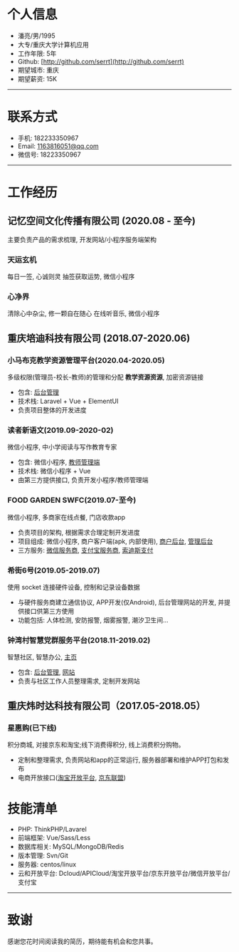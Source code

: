 
# 个人信息

 - 潘亮/男/1995 
 - 大专/重庆大学计算机应用 
 - 工作年限: 5年
 - Github: [http://github.com/serrt](http://github.com/serrt)
 - 期望城市: 重庆
 - 期望薪资: 15K

---

# 联系方式

- 手机: 182233350967
- Email: 1163816051@qq.com
- 微信号: 18223350967

---
      
# 工作经历

## 记忆空间文化传播有限公司 (2020.08 - 至今)

主要负责产品的需求梳理, 开发网站/小程序服务端架构

### 天运玄机

每日一签, 心诚则灵
抽签获取运势, 微信小程序

### 心净界

清除心中杂尘, 修一颗自在随心
在线听音乐, 微信小程序

## 重庆培迪科技有限公司 (2018.07-2020.06)

### 小马布克教学资源管理平台(2020.04-2020.05)
多级权限(管理员-校长-教师)的管理和分配 **教学资源资源**, 加密资源链接

- 包含: [后台管理](https://resources.smartbrook.cn/)
- 技术栈: Laravel + Vue + ElementUI
- 负责项目整体的开发进度

### 读者新语文(2019.09-2020-02)
微信小程序, 中小学阅读与写作教育专家

- 包含: 微信小程序, [教师管理端](https://www.duzhexinyuwen.com.cn/)
- 技术栈: 微信小程序 + Vue
- 由第三方提供接口, 负责开发小程序/教师管理端

### FOOD GARDEN SWFC(2019.07-至今)
微信小程序, 多商家在线点餐, 门店收款app

- 负责项目的架构, 根据需求合理定制开发进度
- 项目组成: 微信小程序, 商户客户端(apk, 内部使用), [商户后台](https://www.swfcfoodgarden.com/merchant), [管理后台](https://www.swfcfoodgarden.com/admin)
- 三方服务: [微信服务商](https://pay.weixin.qq.com/wiki/doc/api/sl.html), [支付宝服务商](https://open.alipay.com), [索迪斯支付](http://sodexo.cn)

### 希街6号(2019.05-2019.07)
使用 socket 连接硬件设备, 控制和记录设备数据

- 与硬件服务商建立通信协议, APP开发(仅Android), 后台管理网站的开发, 并提供接口供第三方使用
- 功能包括: 人体检测, 安防报警, 烟雾报警, 潮汐卫生间...

### 钟湾村智慧党群服务平台(2018.11-2019.02)
智慧社区, 智慧办公, [主页](http://www.jszzwc.com)

- 包含: [后台管理](http://www.jszzwc.com/admin), [网站](http://www.jszzwc.com/admin)
- 负责与社区工作人员整理需求, 定制开发网站

## 重庆炜时达科技有限公司（2017.05-2018.05）

### 星惠购(已下线)
积分商城, 对接京东和淘宝;线下消费得积分, 线上消费积分购物。

- 定制和整理需求, 负责网站和app的正常运行, 服务器部署和维护APP打包和发布
- 电商开放接口([淘宝开放平台](http://open.taobao.com), [京东联盟](http://open.jd.com))

# 技能清单

- PHP: ThinkPHP/Lavarel
- 前端框架: Vue/Sass/Less
- 数据库相关: MySQL/MongoDB/Redis
- 版本管理: Svn/Git
- 服务器: centos/linux
- 云和开放平台: Dcloud/APICloud/淘宝开放平台/京东开放平台/微信开放平台/支付宝

---

# 致谢
感谢您花时间阅读我的简历，期待能有机会和您共事。
